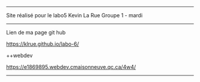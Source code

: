 
------------------------------------------------------------------------

Site réalisé pour le labo5
Kevin La Rue
Groupe 1 - mardi



-------------------------------------------------------------------------  

Lien de ma page git hub 

https://klrue.github.io/labo-6/

++webdev

https://e1869895.webdev.cmaisonneuve.qc.ca/4w4/

-------------------------------------------------------------------------

